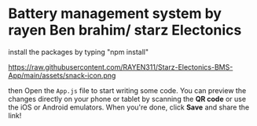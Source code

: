 # Battery management system by rayen Ben brahim/ starz Electonics 

install the packages by typing "npm install"

https://raw.githubusercontent.com/RAYEN311/Starz-Electonics-BMS-App/main/assets/snack-icon.png

then Open the `App.js` file to start writing some code. You can preview the changes directly on your phone or tablet by scanning the **QR code** or use the iOS or Android emulators. When you're done, click **Save** and share the link!

